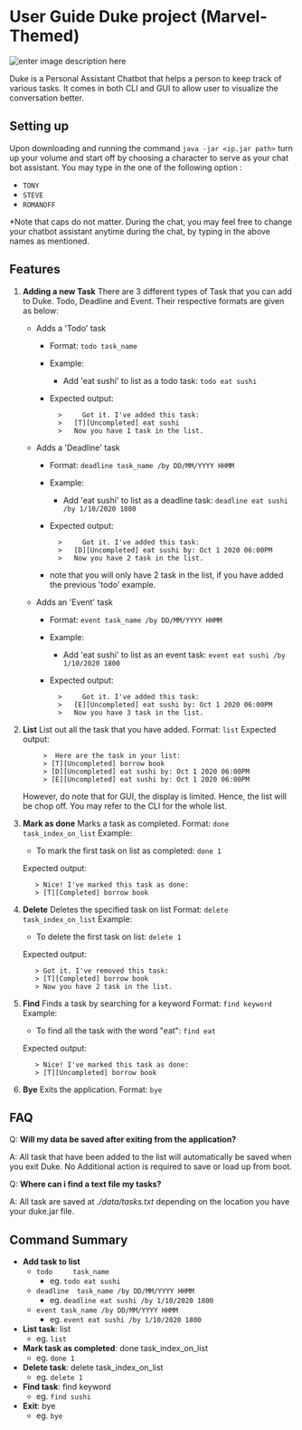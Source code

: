 # User Guide Duke project (Marvel-Themed) 

![enter image description here](https://pbs.twimg.com/profile_images/2955406958/3f74743072a5643bb3551a7e66b10612.jpeg)

Duke is a Personal Assistant Chatbot that helps a person to keep track of various tasks. It comes in both CLI and GUI to allow user to visualize the conversation better. 

## Setting up

Upon downloading and running the command `java -jar <ip.jar path>`
turn up your volume and start off by choosing a character to serve as your chat bot assistant. You may type in the one of the following option : 
- `TONY`
- `STEVE`
- `ROMANOFF`

*Note that caps do not matter. 
During the chat, you may feel free to change your chatbot assistant anytime during the chat, by typing in the above names as mentioned. 
## Features

1. **Adding a new Task** 
	There are 3 different types of Task that you can add to Duke. Todo, Deadline and Event. Their respective formats are given as below: 
	- Adds a 'Todo' task 
		- Format: `todo task_name`
		- Example: 
			- Add 'eat sushi' to list as a todo task: `todo eat sushi`
		
		- Expected output: 
				

			

				>     Got it. I've added this task: 
				> 	[T][Uncompleted] eat sushi 
				> 	Now you have 1 task in the list.

	- Adds a 'Deadline' task 
		- Format: `deadline task_name /by DD/MM/YYYY HHMM`
		- Example:
			- Add 'eat sushi' to list as a deadline task: `deadline eat sushi /by 1/10/2020 1800`
		- Expected output: 

				>     Got it. I've added this task: 
				> 	[D][Uncompleted] eat sushi by: Oct 1 2020 06:00PM
				> 	Now you have 2 task in the list.

			

	    -	note that you will only have 2 task in the list, if you have added the previous 'todo' example. 

	- Adds an 'Event' task
		- Format:  `event task_name /by DD/MM/YYYY HHMM`
		- Example:
			- Add 'eat sushi' to list as an event task: `event eat sushi /by 1/10/2020 1800`
		- Expected output: 
				

				>     Got it. I've added this task: 
				> 	[E][Uncompleted] eat sushi by: Oct 1 2020 06:00PM
				> 	Now you have 3 task in the list.
2. **List** 
	List out all the task that you have added. 
	Format: `list`
	Expected output: 
				

			>  Here are the task in your list: 
			> [T][Uncompleted] borrow book 
			> [D][Uncompleted] eat sushi by: Oct 1 2020 06:00PM
			> [E][Uncompleted] eat sushi by: Oct 1 2020 06:00PM
	However, do note that for GUI, the display is limited. Hence, the list will be chop off. You may refer to the CLI for the whole list. 
3. **Mark as done** 
	Marks a task as completed. 
	Format: `done task_index_on_list`
	Example: 
	- To mark the first task on list as completed: `done 1` 

	Expected output: 
	
		  > Nice! I've marked this task as done:  	
		  > [T][Completed] borrow book

4. **Delete** 
	Deletes the specified task on list 
	Format: `delete task_index_on_list`
	Example: 
	- To delete the first task on list: `delete 1`

	Expected output: 
	
		  > Got it. I've removed this task:
		  > [T][Completed] borrow book
		  > Now you have 2 task in the list.
	
5. **Find** 
	Finds a task by searching for a keyword 
	Format: `find keyword` 
	Example:
	- To find all the task with the word "eat": `find eat` 
	
	Expected output: 
	
		  > Nice! I've marked this task as done:  	
		  > [T][Uncompleted] borrow book
6. **Bye** 
	Exits the application.
	Format: `bye` 

## FAQ

Q: **Will my data be saved after exiting from the application?** 

A: All task that have been added to the list will automatically be saved when you exit Duke. No Additional action is required to save or load up from boot. 

Q: **Where can i find a text file my tasks?** 

A: All task are saved at *./data/tasks.txt* depending on the location you have your duke.jar file. 

## Command Summary

 - **Add task to list** 
	 - `todo	 task_name` 
		 - eg. `todo eat sushi`
	 - `deadline  task_name /by DD/MM/YYYY HHMM` 
		 - eg. `deadline eat sushi /by 1/10/2020 1800`
	 - `event task_name /by DD/MM/YYYY HHMM` 
		 - eg. `event eat sushi /by 1/10/2020 1800`
 - **List task**: list
	 - eg. `list`
 - **Mark task as completed**: done task_index_on_list 
	 - eg. `done 1`
 - **Delete task**: delete task_index_on_list 
	 - eg. `delete 1`
 - **Find task**: find keyword
	 - eg. `find sushi`
 - **Exit**: bye
	 - eg. `bye`
<!--stackedit_data:
eyJoaXN0b3J5IjpbLTI1NjIzNzE0MF19
-->
